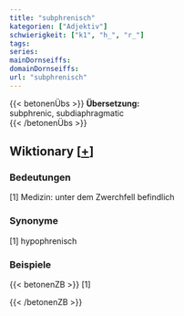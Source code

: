 ```yaml
---
title: "subphrenisch"
kategorien: ["Adjektiv"]
schwierigkeit: ["k1", "h_", "r_"]
tags:
series:
mainDornseiffs:
domainDornseiffs:
url: "subphrenisch"
---
```


{{< betonenÜbs >}}
**Übersetzung:**  
subphrenic, subdiaphragmatic  
{{< /betonenÜbs >}}

## Wiktionary [[+](https://de.wiktionary.org/wiki/subphrenisch)]

### Bedeutungen
[1] Medizin: unter dem Zwerchfell befindlich  

### Synonyme
[1] hypophrenisch  

### Beispiele
{{< betonenZB >}}
[1]  

{{< /betonenZB >}}

